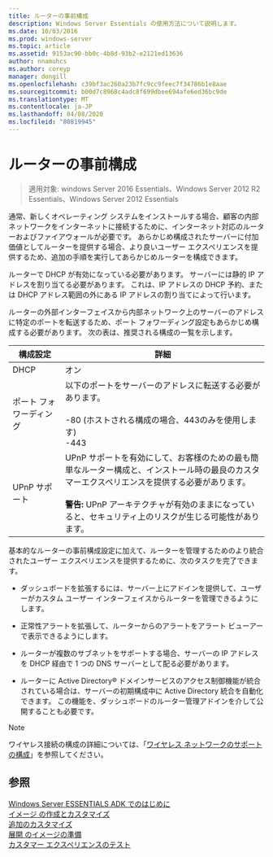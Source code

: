 ```yaml
---
title: ルーターの事前構成
description: Windows Server Essentials の使用方法について説明します。
ms.date: 10/03/2016
ms.prod: windows-server
ms.topic: article
ms.assetid: 9153ac90-bb0c-4b8d-93b2-e2121ed13636
author: nnamuhcs
ms.author: coreyp
manager: dongill
ms.openlocfilehash: c39bf3ac260a23b7fc9cc9feec7f34786b1e8aae
ms.sourcegitcommit: b00d7c8968c4adc8f699dbee694afe6ed36bc9de
ms.translationtype: MT
ms.contentlocale: ja-JP
ms.lasthandoff: 04/08/2020
ms.locfileid: "80819945"
---
```

# <a name="preconfiguring-a-router"></a>ルーターの事前構成

>適用対象: windows Server 2016 Essentials、Windows Server 2012 R2 Essentials、Windows Server 2012 Essentials

通常、新しくオペレーティング システムをインストールする場合、顧客の内部ネットワークをインターネットに接続するために、インターネット対応のルーターおよびファイアウォールが必要です。 あらかじめ構成されたサーバーに付加価値としてルーターを提供する場合、より良いユーザー エクスペリエンスを提供するため、追加の手順を実行してあらかじめルーターを構成できます。  
  
 ルーターで DHCP が有効になっている必要があります。 サーバーには静的 IP アドレスを割り当てる必要があります。 これは、IP アドレスの DHCP 予約、または DHCP アドレス範囲の外にある IP アドレスの割り当てによって行います。  
  
 ルーターの外部インターフェイスから内部ネットワーク上のサーバーのアドレスに特定のポートを転送するため、ポート フォワーディング設定もあらかじめ構成する必要があります。 次の表は、推奨される構成の一覧を示します。  
  
|構成設定|詳細|  
|---------------------------|-------------|  
|DHCP|オン|  
|ポート フォワーディング|以下のポートをサーバーのアドレスに転送する必要があります。<br /><br /> -80 (ホストされる構成の場合、443のみを使用します)<br />-443|  
|UPnP サポート|UPnP サポートを有効にして、お客様のための最も簡単なルーター構成と、インストール時の最良のカスタマーエクスペリエンスを提供する必要があります。<br /><br /> **警告:** UPnP アーキテクチャが有効のままになっていると、セキュリティ上のリスクが生じる可能性があります。|  
  
 基本的なルーターの事前構成設定に加えて、ルーターを管理するためのより統合されたユーザー エクスペリエンスを提供するために、次のタスクを完了できます。  
  
-   ダッシュボードを拡張するには、サーバー上にアドインを提供して、ユーザーがカスタム ユーザー インターフェイスからルーターを管理できるようにします。  
  
-   正常性アラートを拡張して、ルーターからのアラートをアラート ビューアーで表示できるようにします。  
  
-   ルーターが複数のサブネットをサポートする場合、サーバーの IP アドレスを DHCP 経由で 1 つの DNS サーバーとして配る必要があります。  
  
-   ルーターに Active Directory&reg; ドメインサービスのアクセス制御機能が統合されている場合は、サーバーの初期構成中に Active Directory 統合を自動化できます。 この機能を、ダッシュボードのルーター管理アドインを介して公開することも必要です。  
  
> [!NOTE]
>  ワイヤレス接続の構成の詳細については、「[ワイヤレス ネットワークのサポートの構成](Configure-Support-for-a-Wireless-Network.md)」を参照してください。  
  
## <a name="see-also"></a>参照  
 [Windows Server ESSENTIALS ADK でのはじめに](Getting-Started-with-the-Windows-Server-Essentials-ADK.md)   
 [イメージ  の作成とカスタマイズ](Creating-and-Customizing-the-Image.md)  
 [追加のカスタマイズ](Additional-Customizations.md)   
 [展開  のイメージの準備](Preparing-the-Image-for-Deployment.md)  
 [カスタマー エクスペリエンスのテスト](Testing-the-Customer-Experience.md)